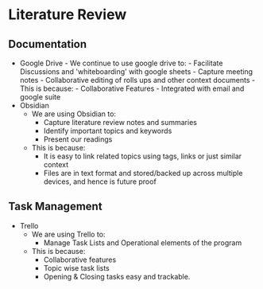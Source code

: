# Literature Review


## Documentation

- Google Drive
		 - We continue to use google drive to: 
		 		 - Facilitate Discussions  and 'whiteboarding' with google sheets
		 		 - Capture meeting notes
		 		 - Collaborative editing of rolls ups and other context documents
		 - This is because: 
		 		 - Collaborative Features
		 		 - Integrated with email and google suite
- Obsidian
	- We are using Obsidian to: 
		- Capture literature review notes and summaries
		- Identify important topics and keywords
		- Present our readings
	- This is because: 
		- It is easy to link related topics using tags, links or just similar context
		- Files are in text format and stored/backed up across multiple devices, and hence is future proof

## Task Management

- Trello
	- We are using Trello to: 
		 - Manage Task Lists and Operational elements of the program
	- This is because:
		-  Collaborative features
		-  Topic wise task lists
		-  Opening & Closing tasks easy and trackable. 